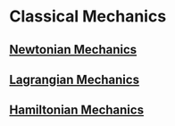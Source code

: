 # Classical Mechanics

## [Newtonian Mechanics](newtonian-mechanics.md)

## [Lagrangian Mechanics](lagrangian-mechanics.md)

## [Hamiltonian Mechanics](hamiltonian-mechanics.md)
